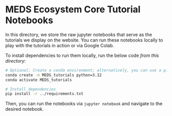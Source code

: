 # MEDS Ecosystem Core Tutorial Notebooks

In this directory, we store the raw jupyter notebooks that serve as the tutorials we display on the website.
You can run these notebooks locally to play with the tutorials in action or via Google Colab.

To install dependencies to run them locally, run the below code _from this directory_:

```bash
# Optional: Create a conda environment; alternatively, you can use a pip venv
conda create -n MEDS_tutorials python=3.12
conda activate MEDS_tutorials

# Install dependencies
pip install -r ../requirements.txt
```

Then, you can run the notebooks via `jupyter notebook` and navigate to the desired notebook.
